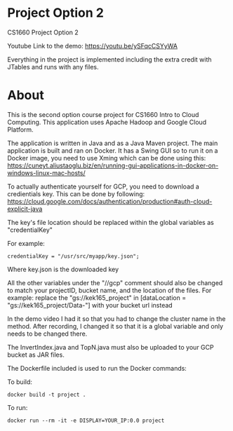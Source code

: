 # Project Option 2
CS1660 Project Option 2

Youtube Link to the demo: https://youtu.be/ySFqcCSYyWA

Everything in the project is implemented including the extra credit with JTables and runs with any files.

# About
This is the second option course project for CS1660 Intro to Cloud Computing. This application uses Apache Hadoop and Google Cloud Platform.

The application is written in Java and as a Java Maven project. The main application is built and ran on Docker. It has a Swing GUI so to run it on a Docker image, you need to use Xming which can be done using this: https://cuneyt.aliustaoglu.biz/en/running-gui-applications-in-docker-on-windows-linux-mac-hosts/

To actually authenticate yourself for GCP, you need to download a credientials key. This can be done by following: https://cloud.google.com/docs/authentication/production#auth-cloud-explicit-java

The key's file location should be replaced within the global variables as "credentialKey"

For example:
```
credentialKey = "/usr/src/myapp/key.json";
```
Where key.json is the downloaded key

All the other variables under the "//gcp" comment should also be changed to match your projectID, bucket name, and the location of the files.
For example: replace the "gs://kek165_project" in [dataLocation = "gs://kek165_project/Data-"] with your bucket url instead

In the demo video I had it so that you had to change the cluster name in the method. After recording, I changed it so that it is a global variable and only needs to be changed there.

The InvertIndex.java and TopN.java must also be uploaded to your GCP bucket as JAR files.

The Dockerfile included is used to run the Docker commands:

To build:
```
docker build -t project .
```

To run:
```
docker run --rm -it -e DISPLAY=YOUR_IP:0.0 project
```

